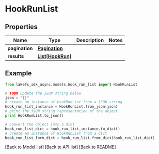 # HookRunList


## Properties
Name | Type | Description | Notes
------------ | ------------- | ------------- | -------------
**pagination** | [**Pagination**](Pagination.md) |  | 
**results** | [**List[HookRun]**](HookRun.md) |  | 

## Example

```python
from lakefs_sdk_async.models.hook_run_list import HookRunList

# TODO update the JSON string below
json = "{}"
# create an instance of HookRunList from a JSON string
hook_run_list_instance = HookRunList.from_json(json)
# print the JSON string representation of the object
print HookRunList.to_json()

# convert the object into a dict
hook_run_list_dict = hook_run_list_instance.to_dict()
# create an instance of HookRunList from a dict
hook_run_list_form_dict = hook_run_list.from_dict(hook_run_list_dict)
```
[[Back to Model list]](../README.md#documentation-for-models) [[Back to API list]](../README.md#documentation-for-api-endpoints) [[Back to README]](../README.md)


